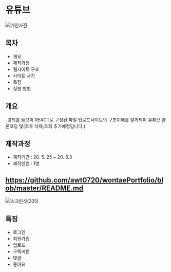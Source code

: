 # 유튜브
![메인사진](https://user-images.githubusercontent.com/59378967/83702936-15fdcf00-a649-11ea-9064-39d95dd89189.jpg)

## 목차
- 개요
- 제작과정
- 웹사이트 구조
- 사이트 사진
- 특징
- 실행 방법

## 개요
-강의를 들으며 REACT로 구성된 파일 업로드사이트의 구조이해를 알게되며 
유튜브 클론코딩 및(추후 삭제,조회 추가예정입니다.)

## 제작과정
- 제작기간 : 20. 5. 25 ~ 20. 6.3
- 제작인원 : 1명

## https://github.com/awt0720/wontaePortfolio/blob/master/README.md
![스크린샷(205)](https://user-images.githubusercontent.com/59378967/83701863-f4e7af00-a645-11ea-8672-dfe30891923c.png)

## 특징
- 로그인
- 회원가입
- 업로드
- 구독버튼
- 댓글
- 좋아요
